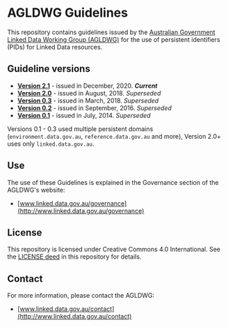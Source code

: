 # AGLDWG Guidelines
This repository contains guidelines issued by the [Australian Government Linked Data Working Group (AGLDWG)](http://www.linked.data.gov.au) for the use of persistent identifiers (PIDs) for Linked Data resources.

## Guideline versions
* **[Version 2.1](PID-URI-Guidelines-v2.0.md)** - issued in December, 2020. ***Current***
* **[Version 2.0](PID-URI-Guidelines-v2.0.md)** - issued in August, 2018. *Superseded*
* **[Version 0.3](PID-URI-Guidelines-v0.3.md)** - issued in March, 2018. *Superseded*
* **[Version 0.2](PID-URI-Guidelines-v0.2.md)** - issued in September, 2016. *Superseded*
* **[Version 0.1](PID-URI-Guidelines-v0.1.md)** - issued in July, 2014. *Superseded*

Versions 0.1 - 0.3 used multiple persistent domains (`environment.data.gov.au`, `reference.data.gov.au` and more), Version 2.0+ uses only `linked.data.gov.au`.

## Use
The use of these Guidelines is explained in the Governance section of the AGLDWG's website:

* [www.linked.data.gov.au/governance](http://www.linked.data.gov.au/governance)

## License
This repository is licensed under Creative Commons 4.0 International. See the [LICENSE deed](LICENSE) in this repository for details.

## Contact
For more information, please contact the AGLDWG:

* [www.linked.data.gov.au/contact](http://www.linked.data.gov.au/contact)
